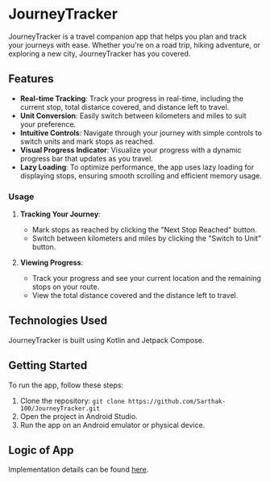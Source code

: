 # JourneyTracker

JourneyTracker is a travel companion app that helps you plan and track your journeys with ease. Whether you're on a road trip, hiking adventure, or exploring a new city, JourneyTracker has you covered.

## Features

- **Real-time Tracking**: Track your progress in real-time, including the current stop, total distance covered, and distance left to travel.
- **Unit Conversion**: Easily switch between kilometers and miles to suit your preference.
- **Intuitive Controls**: Navigate through your journey with simple controls to switch units and mark stops as reached.
- **Visual Progress Indicator**: Visualize your progress with a dynamic progress bar that updates as you travel.
- **Lazy Loading**: To optimize performance, the app uses lazy loading for displaying stops, ensuring smooth scrolling and efficient memory usage.

### Usage

1. **Tracking Your Journey**:
   - Mark stops as reached by clicking the "Next Stop Reached" button.
   - Switch between kilometers and miles by clicking the "Switch to Unit" button.

2. **Viewing Progress**:
   - Track your progress and see your current location and the remaining stops on your route.
   - View the total distance covered and the distance left to travel.

## Technologies Used

JourneyTracker is built using Kotlin and Jetpack Compose.

## Getting Started

To run the app, follow these steps:

1. Clone the repository: `git clone https://github.com/Sarthak-100/JourneyTracker.git`
2. Open the project in Android Studio.
3. Run the app on an Android emulator or physical device.

## Logic of App

Implementation details can be found [here](https://github.com/Sarthak-100/JourneyTracker/blob/master/App%20Implementation%20Description.txt).

